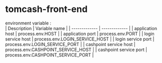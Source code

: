 # tomcash-front-end

environment variable : <br />
| Description  | Variable name |
| ------------- | ------------- |
| application host  | process.env.HOST  |
| application port  | process.env.PORT  |
| login service host  | process.env.LOGIN_SERVICE_HOST  |
| login service port  | process.env.LOGIN_SERVICE_PORT  |
| cashpoint service host  | process.env.CASHPOINT_SERVICE_HOST  |
| cashpoint service port  | process.env.CASHPOINT_SERVICE_PORT  |
